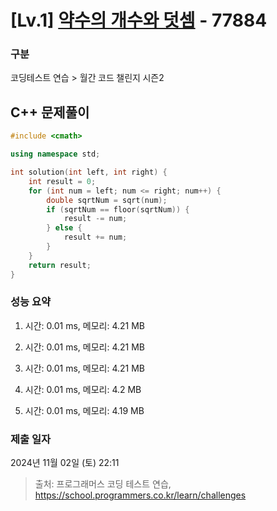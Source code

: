 # [Lv.1] [약수의 개수와 덧셈](https://school.programmers.co.kr/learn/courses/30/lessons/77884?language=cpp) - 77884 

### 구분

코딩테스트 연습 > 월간 코드 챌린지 시즌2

## C++ 문제풀이

```cpp
#include <cmath>

using namespace std;

int solution(int left, int right) {
    int result = 0;
    for (int num = left; num <= right; num++) {
        double sqrtNum = sqrt(num);
        if (sqrtNum == floor(sqrtNum)) {
            result -= num;
        } else {
            result += num;
        }
    }
    return result;
}
```

### 성능 요약

1. 시간: 0.01 ms, 메모리: 4.21 MB

2. 시간: 0.01 ms, 메모리: 4.21 MB
3. 시간: 0.01 ms, 메모리: 4.21 MB
4. 시간: 0.01 ms, 메모리: 4.2 MB
5. 시간: 0.01 ms, 메모리: 4.19 MB

### 제출 일자

2024년 11월 02일 (토) 22:11

> 출처: 프로그래머스 코딩 테스트 연습, https://school.programmers.co.kr/learn/challenges